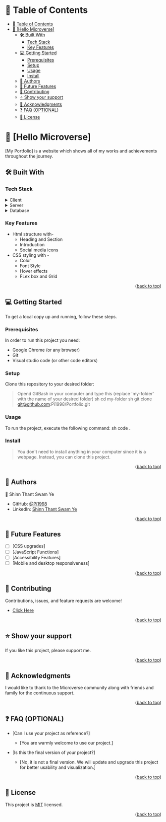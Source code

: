 <a name="readme-top"></a>

<!-- TABLE OF CONTENTS -->
# 📗 Table of Contents

- [📗 Table of Contents](#-table-of-contents)
- [📖 \[Hello Microverse\] ](#-hello-microverse-)
  - [🛠 Built With ](#-built-with-)
    - [Tech Stack ](#tech-stack-)
    - [Key Features ](#key-features-)
  - [💻 Getting Started ](#-getting-started-)
    - [Prerequisites](#prerequisites)
    - [Setup](#setup)
    - [Usage](#usage)
    - [Install](#install)
  - [👥 Authors ](#-authors-)
  - [🔭 Future Features ](#-future-features-)
  - [🤝 Contributing ](#-contributing-)
  - [⭐️ Show your support ](#️-show-your-support-)
  - [🙏 Acknowledgments ](#-acknowledgments-)
  - [❓ FAQ (OPTIONAL) ](#-faq-optional-)
  - [📝 License ](#-license-)
  
<!-- PROJECT DESCRIPTION -->

# 📖 [Hello Microverse] <a name="about-project"></a>

[My Portfolio] is a website which shows all of my works and achievements throughout the journey.

## 🛠 Built With <a name="built-with"></a>

### Tech Stack <a name="tech-stack"></a>
<details>
  <summary>Client</summary>
  <ul>
    <li><a href="https://www.w3schools.com/html/">HTML</a></li>
     <li><a href="https://www.w3schools.com/css/">CSS</a></li>
     <li><a href="https://www.w3schools.com/css/">Javascript</a></li>
  </ul>
</details>
<details>
  <summary>Server</summary>
  <ul>
    <li>N/A</li>
  </ul>
</details>
<details>
<summary>Database</summary>
  <ul>
    <li>N/A</li>
  </ul>
</details>

<!-- Features -->

### Key Features <a name="key-features"></a>

- Html structure with-
  - Heading and Section
  - Introduction
  - Social media icons
- CSS styling with -
  - Color
  - Font Style
  - Hover effects
  - FLex box and Grid
<p align="right">(<a href="#readme-top">back to top</a>)</p>

<!-- GETTING STARTED -->

## 💻 Getting Started <a name="getting-started"></a>


To get a local copy up and running, follow these steps.

### Prerequisites

In order to run this project you need:

- Google Chrome (or any browser)
 - Git
 - Visual studio code (or other code editors)
  
### Setup

Clone this repository to your desired folder:
> Opend GitBash in your computer and type this (replace 'my-folder' with the name of your desired folder)
sh
  cd my-folder
sh
  git clone git@github.com:Pi1998/Portfolio.git

### Usage

To run the project, execute the following command:
sh
  code .

### Install

> You don't need to install anything in your computer since it is a webpage. Instead, you can clone this project.

<p align="right">(<a href="#readme-top">back to top</a>)</p>


<!-- AUTHORS -->

## 👥 Authors <a name="authors"></a>

👤 Shinn Thant Swam Ye

- GitHub: [@Pi1998](https://github.com/Pi1998)
- LinkedIn: [Shinn Thant Swam Ye](https://www.linkedin.com/in/shinn-thant-swam-ye-617a66253/)
  
<p align="right">(<a href="#readme-top">back to top</a>)</p>

<!-- FUTURE FEATURES -->

## 🔭 Future Features <a name="future-features"></a>

- [ ] [CSS upgrades]
- [ ] [JavaScript Functions]
- [ ] [Accessibility Features]
- [ ] [Mobile and desktop responsiveness]
<p align="right">(<a href="#readme-top">back to top</a>)</p>

<!-- CONTRIBUTING -->

## 🤝 Contributing <a name="contributing"></a>

Contributions, issues, and feature requests are welcome!

- [Click Here](https://github.com/Pi1998/hello-microverse/issues)
  
<p align="right">(<a href="#readme-top">back to top</a>)</p>


<!-- SUPPORT -->

## ⭐️ Show your support <a name="support"></a>

If you like this project, please support me.

<p align="right">(<a href="#readme-top">back to top</a>)</p>


<!-- ACKNOWLEDGEMENTS -->

## 🙏 Acknowledgments <a name="acknowledgements"></a>


I would like to thank to the Microverse community along with friends and family for the continuous support.

<p align="right">(<a href="#readme-top">back to top</a>)</p>


<!-- FAQ (optional) -->

## ❓ FAQ (OPTIONAL) <a name="faq"></a>


- [Can I use your project as reference?]
  
  - [You are warmly welcome to use our project.]
  

- [Is this the final version of your project?]
  
  - [No, it is not a final version. We will update and upgrade this project for better usability and visualization.]
  
<p align="right">(<a href="#readme-top">back to top</a>)</p>

<!-- LICENSE -->

## 📝 License <a name="license"></a>

This project is [MIT](./LICENSE) licensed.
    
<p align="right">(<a href="#readme-top">back to top</a>)</p>
